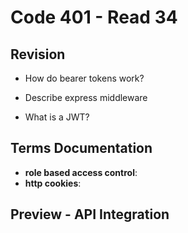 # Code 401 - Read 34

## Revision

* How do bearer tokens work?

* Describe express middleware

* What is a JWT?

## Terms Documentation

* **role based access control**: 
* **http cookies**: 

## Preview - API Integration